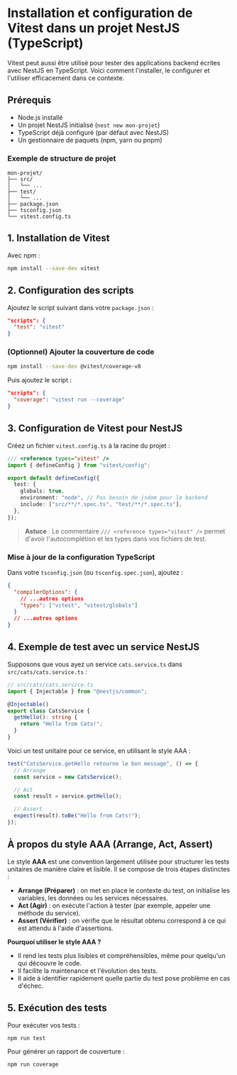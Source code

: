 # Installation et configuration de Vitest dans un projet NestJS (TypeScript)

Vitest peut aussi être utilisé pour tester des applications backend écrites avec NestJS en TypeScript. Voici comment l'installer, le configurer et l'utiliser efficacement dans ce contexte.

## Prérequis

- Node.js installé
- Un projet NestJS initialisé (`nest new mon-projet`)
- TypeScript déjà configuré (par défaut avec NestJS)
- Un gestionnaire de paquets (npm, yarn ou pnpm)

### Exemple de structure de projet

```
mon-projet/
├── src/
│   └── ...
├── test/
│   └── ...
├── package.json
├── tsconfig.json
└── vitest.config.ts
```

## 1. Installation de Vitest

Avec npm :

```bash
npm install --save-dev vitest
```

## 2. Configuration des scripts

Ajoutez le script suivant dans votre `package.json` :

```json
"scripts": {
  "test": "vitest"
}
```

### (Optionnel) Ajouter la couverture de code

```bash
npm install --save-dev @vitest/coverage-v8
```

Puis ajoutez le script :

```json
"scripts": {
  "coverage": "vitest run --coverage"
}
```

## 3. Configuration de Vitest pour NestJS

Créez un fichier `vitest.config.ts` à la racine du projet :

```ts
/// <reference types="vitest" />
import { defineConfig } from "vitest/config";

export default defineConfig({
  test: {
    globals: true,
    environment: "node", // Pas besoin de jsdom pour le backend
    include: ["src/**/*.spec.ts", "test/**/*.spec.ts"],
  },
});
```

> **Astuce** : Le commentaire `/// <reference types="vitest" />` permet d'avoir l'autocomplétion et les types dans vos fichiers de test.

### Mise à jour de la configuration TypeScript

Dans votre `tsconfig.json` (ou `tsconfig.spec.json`), ajoutez :

```json
{
  "compilerOptions": {
    // ...autres options
    "types": ["vitest", "vitest/globals"]
  }
  // ...autres options
}
```

## 4. Exemple de test avec un service NestJS

Supposons que vous ayez un service `cats.service.ts` dans `src/cats/cats.service.ts` :

```ts
// src/cats/cats.service.ts
import { Injectable } from "@nestjs/common";

@Injectable()
export class CatsService {
  getHello(): string {
    return "Hello from Cats!";
  }
}
```

Voici un test unitaire pour ce service, en utilisant le style AAA :

```ts
test("CatsService.getHello retourne le bon message", () => {
  // Arrange
  const service = new CatsService();

  // Act
  const result = service.getHello();

  // Assert
  expect(result).toBe("Hello from Cats!");
});
```

## À propos du style AAA (Arrange, Act, Assert)

Le style **AAA** est une convention largement utilisée pour structurer les tests unitaires de manière claire et lisible. Il se compose de trois étapes distinctes :

- **Arrange (Préparer)** : on met en place le contexte du test, on initialise les variables, les données ou les services nécessaires.
- **Act (Agir)** : on exécute l'action à tester (par exemple, appeler une méthode du service).
- **Assert (Vérifier)** : on vérifie que le résultat obtenu correspond à ce qui est attendu à l'aide d'assertions.

**Pourquoi utiliser le style AAA ?**

- Il rend les tests plus lisibles et compréhensibles, même pour quelqu'un qui découvre le code.
- Il facilite la maintenance et l'évolution des tests.
- Il aide à identifier rapidement quelle partie du test pose problème en cas d'échec.

## 5. Exécution des tests

Pour exécuter vos tests :

```bash
npm run test
```

Pour générer un rapport de couverture :

```bash
npm run coverage
```
